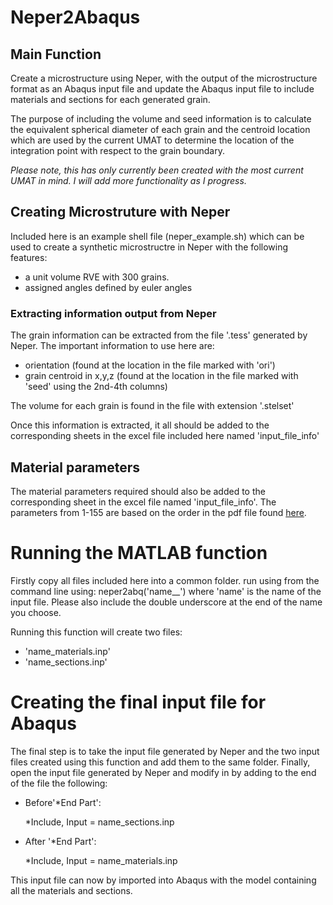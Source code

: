 # Neper2Abaqus
## Main Function
Create a microstructure using Neper, with the output of the microstructure format as an Abaqus input file and update the Abaqus input file to include materials and sections for each generated grain.

The purpose of including the volume and seed information is to calculate the equivalent spherical diameter of each grain and the centroid location which are used by the current UMAT to determine the location of the integration point with respect to the grain boundary.

*Please note, this has only currently been created with the most current UMAT in mind.  I will add more functionality as I progress.*
## Creating Microstruture with Neper
Included here is an example shell file (neper_example.sh) which can be used to create a synthetic microstructre in Neper with the following features:
* a unit volume RVE with 300 grains.
* assigned angles defined by euler angles
### Extracting information output from Neper
The grain information can be extracted from the file '.tess' generated by Neper.
The important information to use here are:
* orientation (found at the location in the file marked with 'ori')
* grain centroid in x,y,z (found at the location in the file marked with 'seed' using the 2nd-4th columns)

The volume for each grain is found in the file with extension '.stelset'

Once this information is extracted, it all should be added to the corresponding sheets in the excel file included here named 'input_file_info'

## Material parameters
The material parameters required should also be added to the corresponding sheet in the excel file named 'input_file_info'.  The parameters from 1-155 are based on the order in the pdf file found [here](http://www.columbia.edu/~jk2079/Kysar_Research_Laboratory/Single_Crystal_UMAT.html).

# Running the MATLAB function
Firstly copy all files included here into a common folder.
run using from the command line using: neper2abq('name__') where 'name' is the name of the input file.  Please also include the double underscore at the end of the name you choose.

Running this function will create two files:
* 'name_materials.inp'
* 'name_sections.inp'

# Creating the final input file for Abaqus
The final step is to take the input file generated by Neper and the two input files created using this function and add them to the same folder.  Finally, open the input file generated by Neper and modify in by adding to the end of the file the following:

* Before'\*End Part':

  \*Include, Input = name_sections.inp

* After '\*End Part':

  \*Include, Input = name_materials.inp

This input file can now by imported into Abaqus with the model containing all the materials and sections.
